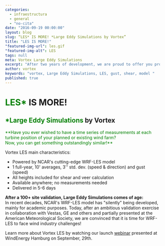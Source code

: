 ```yaml
---
categories: 
  - infraestructura
  - general
  - "no-cita"
date: "2016-09-19 00:00:00"
layout: blog
slug: “LES* IS MORE! *Large Eddy Simulations by Vortex”
title: "LES IS MORE!"
"featured-img-url": les.gif
"featured-img-alt": LES
tags: null
meta: Vortex Large Eddy Simulations
excerpt: "After two years of development, we are proud to offer you probably the most measurement-like set of synthetic wind time series currently available on the market"
author: vortex
keywords: "vortex, Large Eddy Simulations, LES, gust, shear, model "
published: true
---
```


# <span style="color:green"> LES*</span> IS MORE! 

## <span style="color:green"> *Large Eddy Simulations</span> by Vortex

<span style="color:green"> 
**Have you ever wished to have a time series of measurements at each turbine position of your planned or existing wind farm? <br>
Now, you can get something outstandingly similar!**</span>

Vortex LES main characteristics:
<ul>
<li> Powered by NCAR's cutting-edge WRF-LES model</li>
<li> 1 full-year, 10' averages, 3'' std. dev. (speed & direction) and gust (speed)</li>
<li> All heights included for shear and veer calculation</li>
<li> Available anywhere; no measurements needed</li>
<li> Delivered in 5-6 days </li>
</ul>

**After a 100+ site validation, Large Eddy Simulations comes of age:**<br>
In recent decades, NCAR's WRF-LES model has "silently" being developed, mainly for academic purposes. Today, after an ambitious validation exercise in collaboration with Vestas, GE and others and partially presented at the American Meteorological Society, we are convinced that it is time for WRF-LES to face wind industry challenges!

Learn more about Vortex LES by watching our launch <a href=../assets/docs/les.htm target=_blank>webinar</a> presented at WindEnergy Hamburg on September, 29th.
